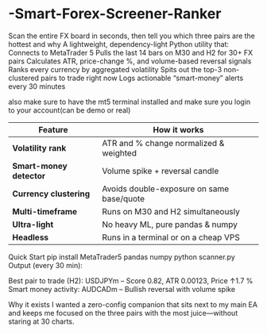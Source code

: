 # -Smart-Forex-Screener-Ranker
Scan the entire FX board in seconds, then tell you which three pairs are the hottest and why
A lightweight, dependency-light Python utility that:
Connects to MetaTrader 5
Pulls the last 14 bars on M30 and H2 for 30+ FX pairs
Calculates ATR, price-change %, and volume-based reversal signals
Ranks every currency by aggregated volatility
Spits out the top-3 non-clustered pairs to trade right now
Logs actionable “smart-money” alerts every 30 minutes

also make sure to have the mt5 terminal installed and make sure you login to your account(can be demo or real)

| Feature                  | How it works                              |
| ------------------------ | ----------------------------------------- |
| **Volatility rank**      | ATR and % change normalized & weighted    |
| **Smart-money detector** | Volume spike + reversal candle            |
| **Currency clustering**  | Avoids double-exposure on same base/quote |
| **Multi-timeframe**      | Runs on M30 and H2 simultaneously         |
| **Ultra-light**          | No heavy ML, pure pandas & numpy          |
| **Headless**             | Runs in a terminal or on a cheap VPS      |


Quick Start
pip install MetaTrader5 pandas numpy
python scanner.py
Output (every 30 min):

Best pair to trade (H2): USDJPYm – Score 0.82, ATR 0.00123, Price ↑1.7 %
Smart money activity: AUDCADm – Bullish reversal with volume spike

Why it exists
I wanted a zero-config companion that sits next to my main EA and keeps me focused on the three pairs with the most juice—without staring at 30 charts.
